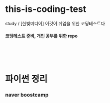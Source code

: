 # this-is-coding-test
study / [한빛미디어] 이것이 취업을 위한 코딩테스트다


#### 코딩테스트 준비, 개인 공부를 위한 repo

<br>
<br>
<br>

# 파이썬 정리
### naver boostcamp


